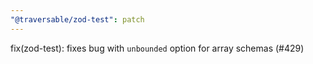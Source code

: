 ```yaml
---
"@traversable/zod-test": patch
---
```


fix(zod-test): fixes bug with `unbounded` option for array schemas (#429)
